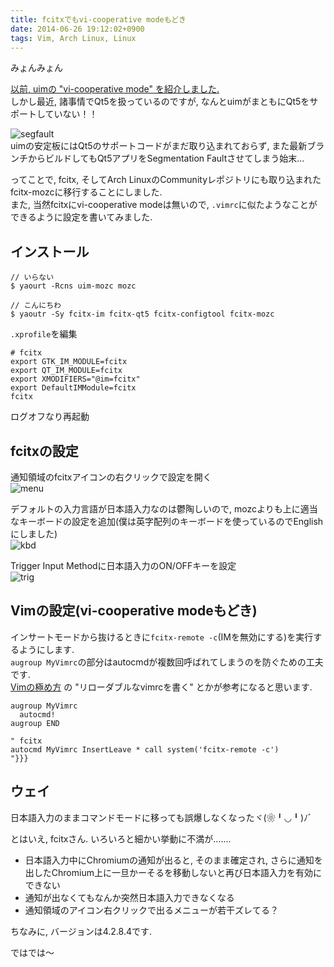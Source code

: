 ```yaml
---
title: fcitxでもvi-cooperative modeもどき
date: 2014-06-26 19:12:02+0900
tags: Vim, Arch Linux, Linux
---
```

みょんみょん

[以前, uimの "vi-cooperative mode" を紹介しました.](http://tosainu.wktk.so/view/366 "uim")  
しかし最近, 諸事情でQt5を扱っているのですが, なんとuimがまともにQt5をサポートしていない！！

![segfault](https://lh5.googleusercontent.com/-Zf3MgXhQSTo/U6vk_7te0gI/AAAAAAAADWA/aw6WR-3yWwY/s800/2014-06-22-215946_3840x1080_scrot.png "segfault")  
uimの安定板にはQt5のサポートコードがまだ取り込まれておらず, また最新ブランチからビルドしてもQt5アプリをSegmentation Faultさせてしまう始末...

ってことで, fcitx, そしてArch LinuxのCommunityレポジトリにも取り込まれたfcitx-mozcに移行することにしました.  
また, 当然fcitxにvi-cooperative modeは無いので, `.vimrc`に似たようなことができるように設定を書いてみました.

## インストール

    // いらない
    $ yaourt -Rcns uim-mozc mozc
    
    // こんにちわ
    $ yaoutr -Sy fcitx-im fcitx-qt5 fcitx-configtool fcitx-mozc

`.xprofile`を編集

```shell
# fcitx
export GTK_IM_MODULE=fcitx
export QT_IM_MODULE=fcitx
export XMODIFIERS="@im=fcitx"
export DefaultIMModule=fcitx
fcitx
```

ログオフなり再起動

## fcitxの設定

通知領域のfcitxアイコンの右クリックで設定を開く  
![menu](https://lh5.googleusercontent.com/-HV7goHkv-Mg/U6vxal0fppI/AAAAAAAADWc/_7Hcah7GLWs/s800/fcitxconf.png "menu")

デフォルトの入力言語が日本語入力なのは鬱陶しいので, mozcよりも上に適当なキーボードの設定を追加(僕は英字配列のキーボードを使っているのでEnglishにしました)  
![kbd](https://lh4.googleusercontent.com/-TMArZ6jM1Vc/U6vxaoxCk0I/AAAAAAAADWk/qQtleyE4qsc/s640/fcitxconfpanel1.png "kbd")

Trigger Input Methodに日本語入力のON/OFFキーを設定  
![trig](https://lh5.googleusercontent.com/-Vxxqd2v1cdg/U6vxapTrGhI/AAAAAAAADWg/tEnRnpeCXi0/s640/fcitxconfpanel2.png "trig")

## Vimの設定(vi-cooperative modeもどき)

インサートモードから抜けるときに`fcitx-remote -c`(IMを無効にする)を実行するようにします.  
`augroup MyVimrc`の部分はautocmdが複数回呼ばれてしまうのを防ぐための工夫です.  
[Vimの極め方](http://whileimautomaton.net/2008/08/vimworkshop3-kana-presentation "Vimの極め方") の "リローダブルなvimrcを書く" とかが参考になると思います.

```vim
augroup MyVimrc
  autocmd!
augroup END

" fcitx
autocmd MyVimrc InsertLeave * call system('fcitx-remote -c')
"}}}
```

## ウェイ

日本語入力のままコマンドモードに移っても誤爆しなくなったヾ(❀╹◡╹)ﾉﾞ

とはいえ, fcitxさん. いろいろと細かい挙動に不満が.......

* 日本語入力中にChromiumの通知が出ると, そのまま確定され, さらに通知を出したChromium上に一旦かーそるを移動しないと再び日本語入力を有効にできない
* 通知が出なくてもなんか突然日本語入力できなくなる
* 通知領域のアイコン右クリックで出るメニューが若干ズレてる？

ちなみに, バージョンは4.2.8.4です.

ではでは〜
